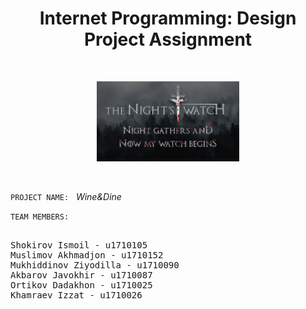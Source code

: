 <h1 align="center">Internet Programming: Design Project Assignment</h1>
<br>
<p align="center"><img src="futured-img.jpg" height='128px'></p>
<br>

`PROJECT NAME:` &nbsp; *Wine&Dine*

`TEAM MEMBERS:`
<pre>

Shokirov Ismoil - u1710105
Muslimov Akhmadjon - u1710152
Mukhiddinov Ziyodilla - u1710090
Akbarov Javokhir - u1710087
Ortikov Dadakhon - u1710025
Khamraev Izzat - u1710026
</pre>

